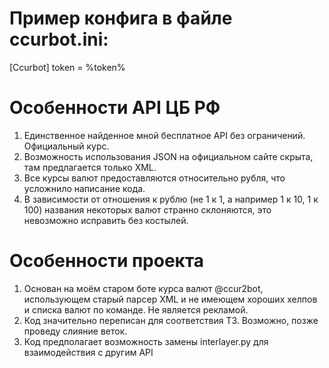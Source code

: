 # Пример конфига в файле ccurbot.ini:
[Ccurbot]
token = %token%
# Особенности API ЦБ РФ
1. Единственное найденное мной бесплатное API без ограничений. Официальный курс.
2. Возможность использования JSON на официальном сайте скрыта, там предлагается только XML.
3. Все курсы валют предоставляются относительно рубля, что усложнило написание кода.
4. В зависимости от отношения к рублю (не 1 к 1, а например 1 к 10, 1 к 100) названия некоторых валют странно склоняются, это невозможно исправить без костылей.
# Особенности проекта
1. Основан на моём старом боте курса валют @ccur2bot, использующем старый парсер XML и не имеющем хороших хелпов и списка валют по команде. Не является рекламой.
2. Код значительно переписан для соответствия ТЗ. Возможно, позже проведу слияние веток.
3. Код предполагает возможность замены interlayer.py для взаимодействия с другим API
